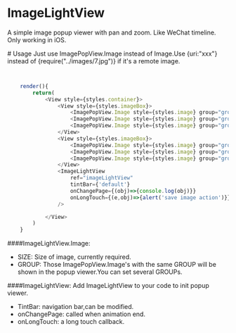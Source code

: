 # ImageLightView
A simple image popup viewer with pan and zoom. Like WeChat timeline. Only working in iOS.
<p>
# Usage
Just use ImagePopView.Image instead of Image.Use {uri:"xxx"} instead of {require("../images/7.jpg")} if it's a remote image.
<p>

 
```javascript


	render(){
        return(
            <View style={styles.container}>
                <View style={styles.imageBox}>
                    <ImagePopView.Image style={styles.image} group="group1" size={{width:960,height:640}} source={require("../images/1.jpg")} />
                    <ImagePopView.Image style={styles.image} group="group1" size={{width:1200,height:2241}} source={require("../images/2.jpg")} />
                    <ImagePopView.Image style={styles.image} group="group1" size={{width:960,height:600}} source={require("../images/3.jpg")} />
                </View>
                <View style={styles.imageBox}>
                    <ImagePopView.Image style={styles.image} group="group2" size={{width:640,height:1136}} source={require("../images/7.jpg")} />
                    <ImagePopView.Image style={styles.image} group="group2" size={{width:800,height:800}} source={require("../images/8.jpg")} />
                    <ImagePopView.Image style={styles.image} group="group2" size={{width:640,height:1136}} source={require("../images/9.jpg")} />
                </View>
                <ImageLightView
                    ref="imageLightView"
                    tintBar={'default'}
                    onChangePage={(obj)=>{console.log(obj)}}
                    onLongTouch={(e,obj)=>{alert('save image action')}}
                />

            </View>
        )
    }

```

####ImageLightView.Image:
 
 * SIZE: Size of image, currently required.
 * GROUP: Those ImagePopView.Image's with the same GROUP will be shown in the popup viewer.You can set several GROUPs.
 
####ImageLightView:
Add ImageLightView to your code to init popup viewer.
 
 * TintBar: navigation bar,can be modified.
 * onChangePage: called when animation end.
 * onLongTouch: a long touch callback.

